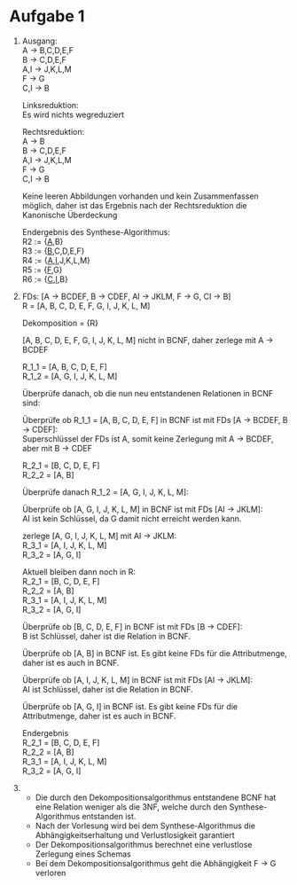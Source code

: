 # Aufgabe 1
1)  Ausgang: \
    A -> B,C,D,E,F \
    B -> C,D,E,F \
    A,I -> J,K,L,M \
    F -> G \
    C,I -> B

    Linksreduktion: \
    Es wird nichts wegreduziert

    Rechtsreduktion: \
    A -> B \
    B -> C,D,E,F \
    A,I -> J,K,L,M \
    F -> G \
    C,I -> B

    Keine leeren Abbildungen vorhanden und kein Zusammenfassen möglich, daher ist das Ergebnis nach der Rechtsreduktion die Kanonische Überdeckung

    Endergebnis des Synthese-Algorithmus: \
    R2 := {<span style="text-decoration: underline">A</span>,B} \
    R3 := {<span style="text-decoration: underline">B</span>,C,D,E,F} \
    R4 := {<span style="text-decoration: underline">A</span>,<span style="text-decoration: underline">I</span>,J,K,L,M} \
    R5 := {<span style="text-decoration: underline">F</span>,G} \
    R6 := {<span style="text-decoration: underline">C</span>,<span style="text-decoration: underline">I</span>,B}

2)  FDs: [A -> BCDEF, B -> CDEF, AI -> JKLM, F -> G, CI -> B] \
    R = [A, B, C, D, E, F, G, I, J, K, L, M]

    Dekomposition = {R}


    [A, B, C, D, E, F, G, I, J, K, L, M] nicht in BCNF, daher zerlege mit A -> BCDEF

    R_1_1 = [A, B, C, D, E, F] \
    R_1_2 = [A, G, I, J, K, L, M]

    Überprüfe danach, ob die nun neu entstandenen Relationen in BCNF sind:

    Überprüfe ob R_1_1 = [A, B, C, D, E, F] in BCNF ist mit FDs [A -> BCDEF, B -> CDEF]: \
    Superschlüssel der FDs ist A, somit keine Zerlegung mit A -> BCDEF, aber mit B -> CDEF

    R_2_1 = [B, C, D, E, F]  \
    R_2_2 = [A, B]

    Überprüfe danach R_1_2 = [A, G, I, J, K, L, M]:

    Überprüfe ob [A, G, I, J, K, L, M] in BCNF ist mit FDs [AI -> JKLM]:  \
    AI ist kein Schlüssel, da G damit nicht erreicht werden kann.

    zerlege [A, G, I, J, K, L, M] mit AI -> JKLM:  \
    R_3_1 = [A, I, J, K, L, M]  \
    R_3_2 = [A, G, I]




    Aktuell bleiben dann noch in R:  \
    R_2_1 = [B, C, D, E, F]  \
    R_2_2 = [A, B]  \
    R_3_1 = [A, I, J, K, L, M] \
    R_3_2 = [A, G, I] 

    Überprüfe ob [B, C, D, E, F] in BCNF ist mit FDs [B -> CDEF]: \
    B ist Schlüssel, daher ist die Relation in BCNF.

    Überprüfe ob [A, B] in BCNF ist. Es gibt keine FDs für die Attributmenge, daher ist es auch in BCNF.

    Überprüfe ob [A, I, J, K, L, M] in BCNF ist mit FDs [AI -> JKLM]: \
    AI ist Schlüssel, daher ist die Relation in BCNF.

    Überprüfe ob [A, G, I] in BCNF ist. Es gibt keine FDs für die Attributmenge, daher ist es auch in BCNF.

    Endergebnis \
    R_2_1 = [B, C, D, E, F] \
    R_2_2 = [A, B] \
    R_3_1 = [A, I, J, K, L, M] \
    R_3_2 = [A, G, I] 

3)   
   - Die durch den Dekompositionsalgorithmus entstandene BCNF hat eine Relation weniger als die 3NF, welche durch den Synthese-Algorithmus entstanden ist.
   - Nach der Vorlesung wird bei dem Synthese-Algorithmus die Abhängigkeitserhaltung und Verlustlosigkeit garantiert
   - Der Dekompositionsalgorithmus berechnet eine verlustlose Zerlegung eines Schemas
   - Bei dem Dekompositionsalgorithmus geht die Abhängigkeit F -> G verloren
